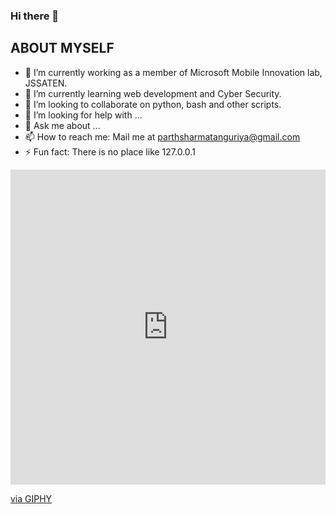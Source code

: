 ### Hi there 👋


## ABOUT MYSELF
- 🔭 I’m currently working as a member of Microsoft Mobile Innovation lab, JSSATEN.
- 🌱 I’m currently learning web development and Cyber Security.
- 👯 I’m looking to collaborate on python, bash and other scripts.
- 🤔 I’m looking for help with ...
- 💬 Ask me about ...
- 📫 How to reach me: Mail me at parthsharmatanguriya@gmail.com
- ⚡ Fun fact: There is no place like 127.0.0.1
<div style="align:right;width:100%;height:0;padding-bottom:100%;position:relative;"><iframe src="https://giphy.com/embed/o0vwzuFwCGAFO" width="100%" height="100%" style="position:absolute" frameBorder="0" class="giphy-embed" allowFullScreen></iframe></div><p><a href="https://giphy.com/gifs/cat-hacker-webs-o0vwzuFwCGAFO">via GIPHY</a></p>
